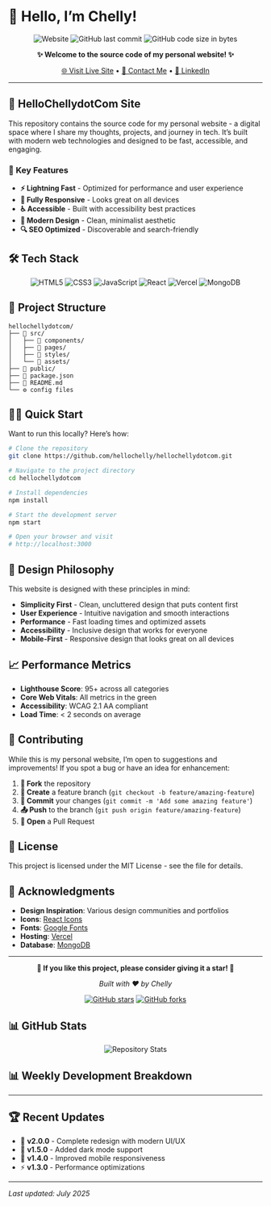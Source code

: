 # 👋 Hello, I’m Chelly!

<div align="center">

![Website](https://img.shields.io/website?url=https%3A%2F%2Fhellochelly.com&style=for-the-badge&logo=globe&logoColor=white)
![GitHub last commit](https://img.shields.io/github/last-commit/hellochelly/hellochellydotcom?style=for-the-badge&logo=github)
![GitHub code size in bytes](https://img.shields.io/github/languages/code-size/hellochelly/hellochellydotcom?style=for-the-badge&logo=github)

**✨ Welcome to the source code of my personal website! ✨**

[🌐 Visit Live Site](https://hellochelly.com) • [📧 Contact Me](mailto:hello@hellochelly.com) • [💼 LinkedIn](https://linkedin.com/in/hellochelly)

</div>

-----

## 🚀 HelloChellydotCom Site

This repository contains the source code for my personal website - a digital space where I share my thoughts, projects, and journey in tech. It’s built with modern web technologies and designed to be fast, accessible, and engaging.

### 🎯 Key Features

- **⚡ Lightning Fast** - Optimized for performance and user experience
- **📱 Fully Responsive** - Looks great on all devices
- **♿ Accessible** - Built with accessibility best practices
- **🎨 Modern Design** - Clean, minimalist aesthetic
- **🔍 SEO Optimized** - Discoverable and search-friendly

## 🛠️ Tech Stack

<div align="center">

![HTML5](https://img.shields.io/badge/html5-%23E34F26.svg?style=for-the-badge&logo=html5&logoColor=white)
![CSS3](https://img.shields.io/badge/css3-%231572B6.svg?style=for-the-badge&logo=css3&logoColor=white)
![JavaScript](https://img.shields.io/badge/javascript-%23323330.svg?style=for-the-badge&logo=javascript&logoColor=%23F7DF1E)
![React](https://img.shields.io/badge/react-%2320232a.svg?style=for-the-badge&logo=react&logoColor=%2361DAFB)
![Vercel](https://img.shields.io/badge/vercel-%23000000.svg?style=for-the-badge&logo=vercel&logoColor=white)
![MongoDB](https://img.shields.io/badge/MongoDB-%234ea94b.svg?style=for-the-badge&logo=mongodb&logoColor=white)

</div>

## 📁 Project Structure

```
hellochellydotcom/
├── 📁 src/
│   ├── 📁 components/
│   ├── 📁 pages/
│   ├── 📁 styles/
│   └── 📁 assets/
├── 📁 public/
├── 📄 package.json
├── 📄 README.md
└── ⚙️ config files
```

## 🏃‍♀️ Quick Start

Want to run this locally? Here’s how:

```bash
# Clone the repository
git clone https://github.com/hellochelly/hellochellydotcom.git

# Navigate to the project directory
cd hellochellydotcom

# Install dependencies
npm install

# Start the development server
npm start

# Open your browser and visit
# http://localhost:3000
```

## 🎨 Design Philosophy

This website is designed with these principles in mind:

- **Simplicity First** - Clean, uncluttered design that puts content first
- **User Experience** - Intuitive navigation and smooth interactions
- **Performance** - Fast loading times and optimized assets
- **Accessibility** - Inclusive design that works for everyone
- **Mobile-First** - Responsive design that looks great on all devices

## 📈 Performance Metrics

- **Lighthouse Score**: 95+ across all categories
- **Core Web Vitals**: All metrics in the green
- **Accessibility**: WCAG 2.1 AA compliant
- **Load Time**: < 2 seconds on average

## 🤝 Contributing

While this is my personal website, I’m open to suggestions and improvements! If you spot a bug or have an idea for enhancement:

1. **🍴 Fork** the repository
1. **🌟 Create** a feature branch (`git checkout -b feature/amazing-feature`)
1. **💬 Commit** your changes (`git commit -m 'Add some amazing feature'`)
1. **📤 Push** to the branch (`git push origin feature/amazing-feature`)
1. **🔄 Open** a Pull Request

## 📝 License

This project is licensed under the MIT License - see the <LICENSE> file for details.

## 🙏 Acknowledgments

- **Design Inspiration**: Various design communities and portfolios
- **Icons**: [React Icons](https://react-icons.github.io/react-icons/)
- **Fonts**: [Google Fonts](https://fonts.google.com/)
- **Hosting**: [Vercel](https://vercel.com/)
- **Database**: [MongoDB](https://mongodb.com/)

-----

<div align="center">

**🌟 If you like this project, please consider giving it a star! 🌟**

*Built with ❤️ by Chelly*

[![GitHub stars](https://img.shields.io/github/stars/hellochelly/hellochellydotcom?style=social)](https://github.com/hellochelly/hellochellydotcom/stargazers)
[![GitHub forks](https://img.shields.io/github/forks/hellochelly/hellochellydotcom?style=social)](https://github.com/hellochelly/hellochellydotcom/network/members)

</div>

## 📊 GitHub Stats

<div align="center">

![Repository Stats](https://github-readme-stats.vercel.app/api/pin/?username=hellochelly&repo=hellochellydotcom&theme=default)

</div>

## 📊 Weekly Development Breakdown

<!--START_SECTION:waka-->

<!--END_SECTION:waka-->

-----

## 🏆 Recent Updates

- 🎉 **v2.0.0** - Complete redesign with modern UI/UX
- 🚀 **v1.5.0** - Added dark mode support
- 📱 **v1.4.0** - Improved mobile responsiveness
- ⚡ **v1.3.0** - Performance optimizations

-----

*Last updated: July 2025*
